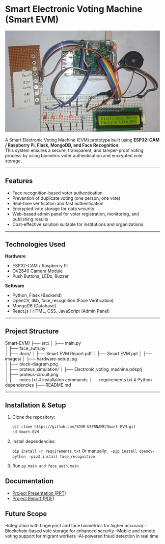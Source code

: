 # Smart Electronic Voting Machine (Smart EVM)

![Project Hardware](images/hardware-setup.jpg)

A Smart Electronic Voting Machine (EVM) prototype built using **ESP32-CAM / Raspberry Pi, Flask, MongoDB, and Face Recognition**.  
This system ensures a secure, transparent, and tamper-proof voting process by using biometric voter authentication and encrypted vote storage.

---

## Features
- Face recognition-based voter authentication  
- Prevention of duplicate voting (one person, one vote)  
- Real-time verification and fast authentication  
- Encrypted vote storage for data security  
- Web-based admin panel for voter registration, monitoring, and publishing results  
- Cost-effective solution suitable for institutions and organizations  

---

## Technologies Used
**Hardware**
- ESP32-CAM / Raspberry Pi  
- OV2640 Camera Module  
- Push Buttons, LEDs, Buzzer  

**Software**
- Python, Flask (Backend)  
- OpenCV, dlib, face_recognition (Face Verification)  
- MongoDB (Database)  
- React.js / HTML, CSS, JavaScript (Admin Panel)  

---

## Project Structure
Smart-EVM/
├── src/
│   ├── main.py                   
│   ├── face_auth.py             
│
├── docs/
│   ├── Smart EVM Report.pdf
│   ├── Smart EVM.ppt
│
├── images/
│   ├── hardware-setup.jpg     
│   ├── block-diagram.png       
│
├── proteus_simulation/
│   ├── Electronic_voting_machine.pdsprj  
│   ├── proteus-circuit.png                
│
├── notes.txt                     # installation commands
├── requirements.txt              # Python dependencies
├── README.md

---

## Installation & Setup
1. Clone the repository:
   ```bash
   git clone https://github.com/YOUR-USERNAME/Smart-EVM.git
   cd Smart-EVM
2. Install dependencies:

   ``pip install -r requirements.txt``
   Or manually:
    ``` -pip install opencv-python```
    ``` -pip3 install face_recognition```
3. Run
    ```py.main and face_auth.main```
   
## Documentation
- [Project Presentation (PPT)](docs/Smart%20EVM.ppt)
- [Project Report (PDF)](docs/Smart%20EVM%20Report.pdf)

## Future Scope
  -Integration with fingerprint and face biometrics for higher accuracy
  -Blockchain-based vote storage for enhanced security
  -Mobile and remote voting support for migrant workers
  -AI-powered fraud detection in real time
